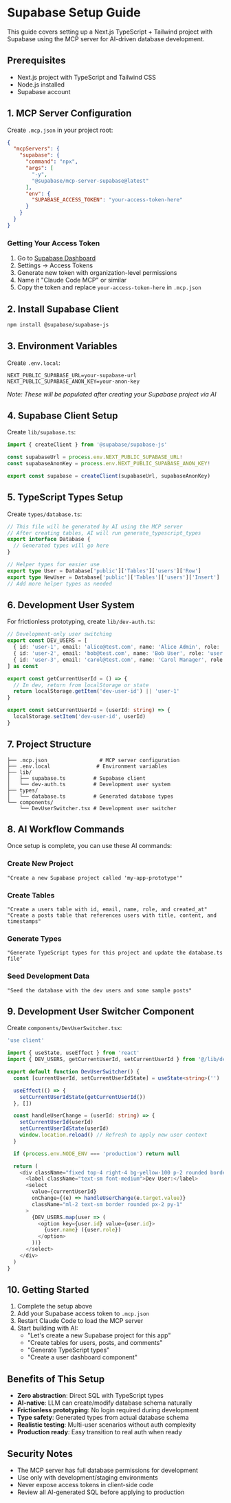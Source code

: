 # Supabase Setup Guide

This guide covers setting up a Next.js TypeScript + Tailwind project with Supabase using the MCP server for AI-driven database development.

## Prerequisites

- Next.js project with TypeScript and Tailwind CSS
- Node.js installed
- Supabase account

## 1. MCP Server Configuration

Create `.mcp.json` in your project root:

```json
{
  "mcpServers": {
    "supabase": {
      "command": "npx",
      "args": [
        "-y",
        "@supabase/mcp-server-supabase@latest"
      ],
      "env": {
        "SUPABASE_ACCESS_TOKEN": "your-access-token-here"
      }
    }
  }
}
```

### Getting Your Access Token

1. Go to [Supabase Dashboard](https://supabase.com/dashboard)
2. Settings → Access Tokens
3. Generate new token with organization-level permissions
4. Name it "Claude Code MCP" or similar
5. Copy the token and replace `your-access-token-here` in `.mcp.json`

## 2. Install Supabase Client

```bash
npm install @supabase/supabase-js
```

## 3. Environment Variables

Create `.env.local`:

```env
NEXT_PUBLIC_SUPABASE_URL=your-supabase-url
NEXT_PUBLIC_SUPABASE_ANON_KEY=your-anon-key
```

*Note: These will be populated after creating your Supabase project via AI*

## 4. Supabase Client Setup

Create `lib/supabase.ts`:

```typescript
import { createClient } from '@supabase/supabase-js'

const supabaseUrl = process.env.NEXT_PUBLIC_SUPABASE_URL!
const supabaseAnonKey = process.env.NEXT_PUBLIC_SUPABASE_ANON_KEY!

export const supabase = createClient(supabaseUrl, supabaseAnonKey)
```

## 5. TypeScript Types Setup

Create `types/database.ts`:

```typescript
// This file will be generated by AI using the MCP server
// After creating tables, AI will run generate_typescript_types
export interface Database {
  // Generated types will go here
}

// Helper types for easier use
export type User = Database['public']['Tables']['users']['Row']
export type NewUser = Database['public']['Tables']['users']['Insert']
// Add more helper types as needed
```

## 6. Development User System

For frictionless prototyping, create `lib/dev-auth.ts`:

```typescript
// Development-only user switching
export const DEV_USERS = [
  { id: 'user-1', email: 'alice@test.com', name: 'Alice Admin', role: 'admin' },
  { id: 'user-2', email: 'bob@test.com', name: 'Bob User', role: 'user' },
  { id: 'user-3', email: 'carol@test.com', name: 'Carol Manager', role: 'manager' }
] as const

export const getCurrentUserId = () => {
  // In dev, return from localStorage or state
  return localStorage.getItem('dev-user-id') || 'user-1'
}

export const setCurrentUserId = (userId: string) => {
  localStorage.setItem('dev-user-id', userId)
}
```

## 7. Project Structure

```
├── .mcp.json                 # MCP server configuration
├── .env.local               # Environment variables
├── lib/
│   ├── supabase.ts         # Supabase client
│   └── dev-auth.ts         # Development user system
├── types/
│   └── database.ts         # Generated database types
└── components/
    └── DevUserSwitcher.tsx # Development user switcher
```

## 8. AI Workflow Commands

Once setup is complete, you can use these AI commands:

### Create New Project
```
"Create a new Supabase project called 'my-app-prototype'"
```

### Create Tables
```
"Create a users table with id, email, name, role, and created_at"
"Create a posts table that references users with title, content, and timestamps"
```

### Generate Types
```
"Generate TypeScript types for this project and update the database.ts file"
```

### Seed Development Data
```
"Seed the database with the dev users and some sample posts"
```

## 9. Development User Switcher Component

Create `components/DevUserSwitcher.tsx`:

```typescript
'use client'

import { useState, useEffect } from 'react'
import { DEV_USERS, getCurrentUserId, setCurrentUserId } from '@/lib/dev-auth'

export default function DevUserSwitcher() {
  const [currentUserId, setCurrentUserIdState] = useState<string>('')

  useEffect(() => {
    setCurrentUserIdState(getCurrentUserId())
  }, [])

  const handleUserChange = (userId: string) => {
    setCurrentUserId(userId)
    setCurrentUserIdState(userId)
    window.location.reload() // Refresh to apply new user context
  }

  if (process.env.NODE_ENV === 'production') return null

  return (
    <div className="fixed top-4 right-4 bg-yellow-100 p-2 rounded border">
      <label className="text-sm font-medium">Dev User:</label>
      <select 
        value={currentUserId} 
        onChange={(e) => handleUserChange(e.target.value)}
        className="ml-2 text-sm border rounded px-2 py-1"
      >
        {DEV_USERS.map(user => (
          <option key={user.id} value={user.id}>
            {user.name} ({user.role})
          </option>
        ))}
      </select>
    </div>
  )
}
```

## 10. Getting Started

1. Complete the setup above
2. Add your Supabase access token to `.mcp.json`
3. Restart Claude Code to load the MCP server
4. Start building with AI:
   - "Let's create a new Supabase project for this app"
   - "Create tables for users, posts, and comments"
   - "Generate TypeScript types"
   - "Create a user dashboard component"

## Benefits of This Setup

- **Zero abstraction**: Direct SQL with TypeScript types
- **AI-native**: LLM can create/modify database schema naturally
- **Frictionless prototyping**: No login required during development
- **Type safety**: Generated types from actual database schema
- **Realistic testing**: Multi-user scenarios without auth complexity
- **Production ready**: Easy transition to real auth when ready

## Security Notes

- The MCP server has full database permissions for development
- Use only with development/staging environments
- Never expose access tokens in client-side code
- Review all AI-generated SQL before applying to production
